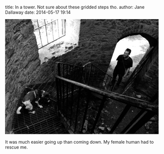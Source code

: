
title: In a tower. Not sure about these gridded steps tho.
author: Jane Dallaway
date: 2014-05-17 19:14

<div><a href="/media/tp_IMG_20140517_191313.JPG"><img src="/media/tp_thumb_IMG_20140517_191313.JPG" width="500" height="375"/></a></div>

It was much easier going up than coming down. My female human had to rescue
me.
  
      